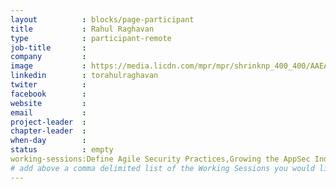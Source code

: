 ```yaml
---
layout          : blocks/page-participant
title           : Rahul Raghavan
type            : participant-remote
job-title       :
company         :
image           : https://media.licdn.com/mpr/mpr/shrinknp_400_400/AAEAAQAAAAAAAAkUAAAAJDk1OWE4OGJjLTEzNDAtNDc0MS1hNGZmLTlkM2Y0NTFiZTI5OQ.jpg
linkedin        : torahulraghavan
twiter          :
facebook        :
website         :
email           :
project-leader  :
chapter-leader  :
when-day        :
status          : empty
working-sessions:Define Agile Security Practices,Growing the AppSec Industry,Integrating Security into a Sales Channel,Responsible Disclosure,Writing Security Tests
# add above a comma delimited list of the Working Sessions you would like to attend (use the session's title)
---
```


<!-- put more details about participant here -->
